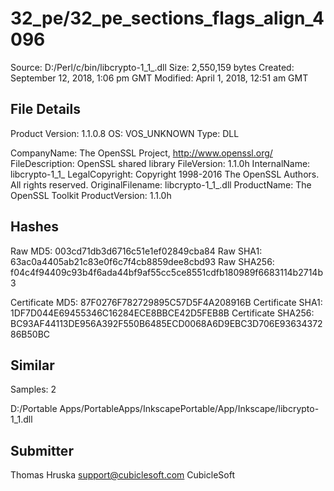 32_pe/32_pe_sections_flags_align_4096
=====================================

Source:  D:/Perl/c/bin/libcrypto-1_1_.dll
Size:  2,550,159 bytes
Created:  September 12, 2018, 1:06 pm GMT
Modified:  April 1, 2018, 12:51 am GMT

File Details
------------

Product Version:  1.1.0.8
OS:  VOS_UNKNOWN
Type:  DLL

CompanyName:  The OpenSSL Project, http://www.openssl.org/
FileDescription:  OpenSSL shared library
FileVersion:  1.1.0h
InternalName:  libcrypto-1_1_
LegalCopyright:  Copyright 1998-2016 The OpenSSL Authors. All rights reserved.
OriginalFilename:  libcrypto-1_1_.dll
ProductName:  The OpenSSL Toolkit
ProductVersion:  1.1.0h

Hashes
------

Raw MD5:  003cd71db3d6716c51e1ef02849cba84
Raw SHA1:  63ac0a4405ab21c83e0f6c7f4cb8859dee8cbd93
Raw SHA256:  f04c4f94409c93b4f6ada44bf9af55cc5ce8551cdfb180989f6683114b2714b3

Certificate MD5:  87F0276F782729895C57D5F4A208916B
Certificate SHA1:  1DF7D044E69455346C16284ECE8BBCE42D5FEB8B
Certificate SHA256:  BC93AF44113DE956A392F550B6485ECD0068A6D9EBC3D706E9363437286B50BC

Similar
-------

Samples:  2

D:/Portable Apps/PortableApps/InkscapePortable/App/Inkscape/libcrypto-1_1.dll

Submitter
---------

Thomas Hruska
support@cubiclesoft.com
CubicleSoft
